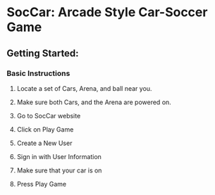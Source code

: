 # SocCar: Arcade Style Car-Soccer Game

## Getting Started:

### Basic Instructions

1. Locate a set of Cars, Arena, and ball near you.

2. Make sure both Cars, and the Arena are powered on.

3. Go to SocCar website

4. Click on Play Game

5. Create a New User

6. Sign in with User Information

7. Make sure that your car is on

8. Press Play Game
